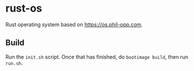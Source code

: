 # rust-os
Rust operating system based on https://os.phil-opp.com.

## Build
Run the `init.sh` script. Once that has finished, do `bootimage build`, then run `run.sh`.
